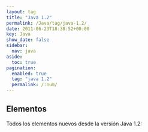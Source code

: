 ```yaml
---
layout: tag
title: "Java 1.2"
permalink: /Java/tag/java-1.2/
date: 2011-06-23T18:38:52+00:00
key: Java
show_date: false
sidebar:
  nav: java
aside:
  toc: true
pagination: 
  enabled: true
  tag: "java 1.2"
  permalink: /:num/    
---
```


<h2>Elementos</h2>
Todos los elementos nuevos desde la versión Java 1.2: